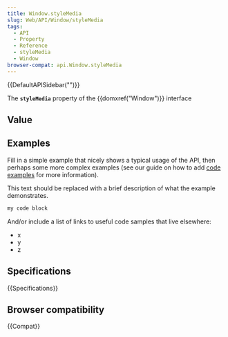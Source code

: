 ```yaml
---
title: Window.styleMedia
slug: Web/API/Window/styleMedia
tags:
  - API
  - Property
  - Reference
  - styleMedia
  - Window
browser-compat: api.Window.styleMedia
---
```

{{DefaultAPISidebar("")}}

The **`styleMedia`** property of the {{domxref("Window")}} interface 

## Value



## Examples

Fill in a simple example that nicely shows a typical usage of the API, then perhaps some more complex examples (see our guide on how to add [code examples](/en-US/docs/MDN/Contribute/Structures/Code_examples) for more information).

This text should be replaced with a brief description of what the example demonstrates.

```js
my code block
```

And/or include a list of links to useful code samples that live elsewhere:

*   x
*   y
*   z

## Specifications

{{Specifications}}

## Browser compatibility

{{Compat}}


